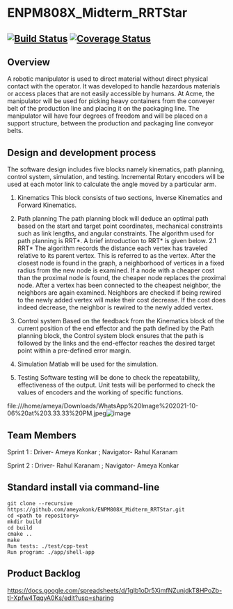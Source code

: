# ENPM808X_Midterm_RRTStar
[![Build Status](https://app.travis-ci.com/ameyakonk/ENPM808X_Midterm_RRTStar.svg?branch=master)](https://app.travis-ci.com/ameyakonk/ENPM808X_Midterm_RRTStar)
[![Coverage Status](https://coveralls.io/repos/github/ameyakonk/ENPM808X_Midterm_RRTStar/badge.svg?branch=master)](https://coveralls.io/github/ameyakonk/ENPM808X_Midterm_RRTStar?branch=master)
---
## Overview

A robotic manipulator is used to direct material without direct physical contact with the operator. It was developed to handle hazardous materials or access places that are not easily accessible by humans. At Acme, the manipulator will be used for picking heavy containers from the conveyer belt of the production line and placing it on the packaging line. The manipulator will have four degrees of freedom and will be placed on a support structure, between the production and packaging line conveyor belts.

## Design and development process

The software design includes five blocks namely kinematics, path planning, control system, simulation, and testing. Incremental Rotary encoders will be used at each motor link to calculate the angle moved by a particular arm.

1. Kinematics 
    This block consists of two sections, Inverse Kinematics and Forward Kinematics.
    
2. Path planning
    The path planning block will deduce an optimal path based on the start and target point coordinates, mechanical constraints such as link lengths, and angular     constraints. The algorithm used for path planning is RRT*. A brief introduction to RRT* is given below.
    2.1 RRT* 
      The algorithm records the distance each vertex has traveled relative to its parent vertex. This is referred to as the vertex. After the closest node is           found in the graph, a neighborhood of vertices in a fixed radius from the new node is examined. If a node with a cheaper cost than the proximal node is           found, the cheaper node replaces the proximal node. After a vertex has been connected to the cheapest neighbor, the neighbors are again examined. Neighbors       are checked if being rewired to the newly added vertex will make their cost decrease. If the cost does indeed decrease, the neighbor is rewired to the newly       added vertex. 

3. Control system
    Based on the feedback from the Kinematics block of the current position of the end effector and the path defined by the Path planning block, the Control           system block ensures that the path is followed by the links and the end-effector reaches the desired target point within a pre-defined error margin.

4. Simulation
    Matlab will be used for the simulation.

6. Testing
    Software testing will be done to check the repeatability, effectiveness of the output.
    Unit tests will be performed to check the values of encoders and the working of specific functions.


file:///home/ameya/Downloads/WhatsApp%20Image%202021-10-06%20at%203.33.33%20PM.jpeg![image](https://user-images.githubusercontent.com/78075049/136273325-7f6e57c6-8a1d-4dbf-bfb1-7363d3868c99.png)

## Team Members

Sprint 1 : Driver- Ameya Konkar ; Navigator- Rahul Karanam

Sprint 2 : Driver- Rahul Karanam ; Navigator- Ameya Konkar

## Standard install via command-line
```
git clone --recursive https://github.com/ameyakonk/ENPM808X_Midterm_RRTStar.git
cd <path to repository>
mkdir build
cd build
cmake ..
make
Run tests: ./test/cpp-test
Run program: ./app/shell-app
```
## Product Backlog

https://docs.google.com/spreadsheets/d/1gIb1oDr5XimfNZunjdkT8HPoZb-tI-Xpfw4TqqyA0Ks/edit?usp=sharing




